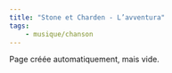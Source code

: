 ```yaml
---
title: "Stone et Charden - L’avventura"
tags:
    - musique/chanson
---
```


Page créée automatiquement, mais vide.
